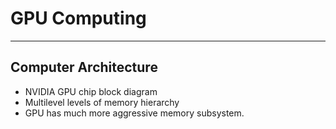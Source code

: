 # GPU Computing

---

## Computer Architecture

- NVIDIA GPU chip block diagram
- Multilevel levels of memory hierarchy 
- GPU has much more aggressive memory
 subsystem.